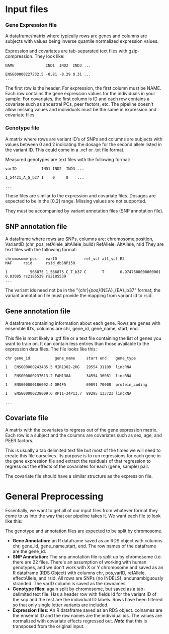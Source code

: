 # Input files
### **Gene Expression file** 
A dataframe/matrix where typically rows are genes and columns are subjects with values being inverse quantile normalized expression values. 

Expression and covariates are tab-separated text files with gzip-compression. They look like:
```
NAME              IND1  IND2  IND3 ...

ENSG00000227232.5 -0.81 -0.29 0.31 ...
... 
```
The first row is the header. For expression, the first column must be NAME. Each row contains the gene expression values for the individuals in your sample. For covariates, the first column is ID and each row contains a covariate such as ancestral PCs, peer factors, etc. The pipeline doesn't allow missing values and individuals must be the same in expression and covariate files.

### **Genotype file**
A matrix where rows are variant ID’s of SNPs and columns are subjects with values between 0 and 2 indicating the dosage for the second allele listed in the 
variant ID. This could come in a .vcf or .txt file format.

Measured genotypes are text files with the following format:
```
varID           IND1 IND2  IND3 ...

1_54421_A_G_b37 1    0     0    ... 

...
```
These files are similar to the expression and covariate files. Dosages are expected to be in the [0,2] range. Missing values are not supported.

They must be accompanied by variant annotation files (SNP annotation file). 

## **SNP annotation file**
A dataframe where rows are SNPs, columns are: chromosome,position, VariantID (chr_pos_refAllele_altAllele_build) RefAllele, AltAllele, rsid
They are text files with the following format:
```
chromosome pos    varID            ref_vcf alt_vcf R2                 MAF     rsid      rsid_dbSNP150

1          566875 1_566875_C_T_b37 C       T       0.9747600000000001 0.03085 rs2185539 rs2185539
...
```
The variant ids need not be in the "{chr}_{pos}_{NEA}_{EA}_b37" format; the variant annotation file must provide the mapping from variant id to rsid.

## **Gene annotation file** 
A dataframe containing information about each gene. Rows are genes with ensemble ID’s, columns are chr, gene_id, gene_name, start, end. 

This file is most likely a .gtf file or a text file containing the list of genes you want to train on. It can contain less entries than those available to the expression data files. The file looks like this:
```
chr gene_id           gene_name     start end    gene_type

1   ENSG00000243485.5 MIR1302-2HG   29554 31109  lincRNA

1   ENSG00000237613.2 FAM138A       34554 36081  lincRNA

1   ENSG00000186092.4 OR4F5         69091 70008  protein_coding

1   ENSG00000238009.6 RP11-34P13.7  89295 133723 lincRNA

...
```

## **Covariate file** 
A matrix with the covariates to regress out of the gene expression matrix. Each row is a subject and the columns are covariates such as sex, age, 
and PEER factors. 

This is usually a tab delimited text file but most of the times we will need to create this file ourselves. Its purpose is to run regressions for each gene in the gene expression file and extract the residuals of that regression to regress out the effects of the covariates for each 
(gene, sample) pair. 

The covariate file should have a similar structure as the expression file.

# General Preprocessing
Essentially, we want to get all of our input files from whatever format they come to us into the way that our pipeline takes it. 
We want each file to look like this:

The genotype and annotation files are expected to be split by chromosome.

- **Gene Annotation:** an R dataframe saved as an RDS object with columns chr, gene_id, gene_name,start, end. The row names of the dataframe are the gene_id.
- **SNP Annotation:** The snp annotation file is split up by chromosome (i.e. there are 22 files. There's an assumption of working with human genotypes,
and we don't work with X or Y chromosome and saved as an R dataframe (RDS Object) with columns chr, pos,varID, refAllele, effectAllele, and rsid. 
All rows are SNPs (no INDELS), andunambiguously stranded. The varID column is saved as the rownames.
- **Genotype files:** again split by chromosome, but saved as a tab-delimited text file. Has a header row with fields Id for the variant ID of the snp and the rest are the 
individual ID labels. Rows have been filtered so that only single letter variants are included.
- **Expression files:** An R dataframe saved as an RDS object. colnames are the ensembl ID and the row names are the individual ids. The values are normalized with covariate 
effects regressed out. *__Note__* that this is transposed from the original input.
